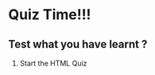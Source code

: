 # Quiz Time!!!

## Test what you have learnt ?

  <ol>
   <li>  <a href="https://www.w3schools.com/html/html_quiz.asp"></a>Start the HTML Quiz</li>
  </ol>
